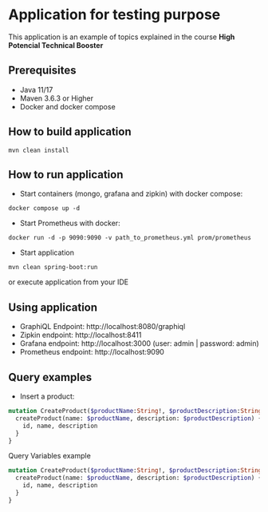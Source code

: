 # Application for testing purpose

This application is an example of topics explained in the course **High Potencial Technical Booster**

## Prerequisites

- Java 11/17
- Maven 3.6.3 or Higher
- Docker and docker compose

## How to build application

```
mvn clean install
```

## How to run application

- Start containers (mongo, grafana and zipkin) with docker compose:

```
docker compose up -d
```

- Start Prometheus with docker:

```
docker run -d -p 9090:9090 -v path_to_prometheus.yml prom/prometheus
```

- Start application

```
mvn clean spring-boot:run
```

or execute application from your IDE

## Using application

- GraphiQL Endpoint: http://localhost:8080/graphiql
- Zipkin endpoint: http://localhost:8411
- Grafana endpoint: http://localhost:3000
   (user: admin  | password: admin)
- Prometheus endpoint: http://localhost:9090

## Query examples

- Insert a product:

```graphql
mutation CreateProduct($productName:String!, $productDescription:String) {
  createProduct(name: $productName, description: $productDescription) {
    id, name, description
  }
}
```

Query Variables example
```graphql
mutation CreateProduct($productName:String!, $productDescription:String) {
  createProduct(name: $productName, description: $productDescription) {
    id, name, description
  }
}
```